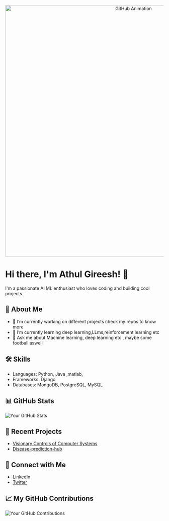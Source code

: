 
<div style="text-align:center">
    <img src="https://user-images.githubusercontent.com/74038190/225813708-98b745f2-7d22-48cf-9150-083f1b00d6c9.gif" alt="GitHub Animation" width="800"/>
</div>

<!-- Title -->
# Hi there, I'm Athul Gireesh! 👋
<!-- Bio -->
I'm a passionate AI ML enthusiast who loves coding and building cool projects.

<!-- About Me -->
## 🚀 About Me

- 🔭 I’m currently working on different projects check my repos to know more
- 🌱 I’m currently learning deep learning,LLms,reinforcement learning etc
- 💬 Ask me about Machine learning, deep learning etc , maybe some football aswell

<!-- Skills -->
## 🛠️ Skills

- Languages:  Python, Java ,matlab,
- Frameworks: Django
- Databases: MongoDB, PostgreSQL, MySQL

<!-- GitHub Stats -->
## 📊 GitHub Stats

![Your GitHub Stats](https://github-readme-stats.vercel.app/api?username=Athulg19&show_icons=true&theme=radical)

<!-- Recent Projects -->
## 📝 Recent Projects

- [Visionary Controls of Computer Systems](https://github.com/DRK-20/GenesysX) 
- [Disease-prediction-hub](https://github.com/Athulg19/Disease-prediction-hub?tab=readme-ov-file]) 
<!-- Connect with Me -->
## 🔗 Connect with Me

- [LinkedIn](https://www.linkedin.com/in/athul-gireesh19/) 
- [Twitter](https://twitter.com/AthulGireesh4) 

<!-- GitHub Contributions -->
## 📈 My GitHub Contributions

![Your GitHub Contributions](https://github-readme-streak-stats.herokuapp.com/?user=Athulg19)

